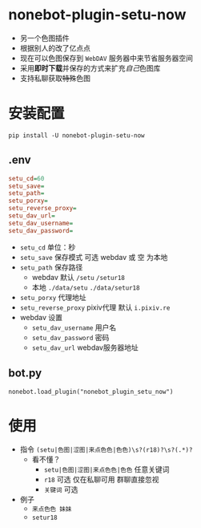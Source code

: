 # nonebot-plugin-setu-now

- 另一个色图插件
- 根据别人的改了亿点点
- 现在可以色图保存到 `WebDAV` 服务器中来节省服务器空间
- 采用**即时下载**并保存的方式来扩充*自己*色图库
- 支持私聊获取~~特殊~~色图

# 安装配置
```
pip install -U nonebot-plugin-setu-now
```

## .env

```ini
setu_cd=60
setu_save=
setu_path=
setu_porxy=
setu_reverse_proxy=
setu_dav_url=
setu_dav_username=
setu_dav_password=
```

- `setu_cd` 单位：秒
- `setu_save` 保存模式 可选 webdav 或 空 为本地
- `setu_path` 保存路径 
  - webdav 默认 `/setu` `/setur18`  
  - 本地  `./data/setu` `./data/setur18`
- `setu_porxy` 代理地址
- `setu_reverse_proxy` pixiv代理 默认 `i.pixiv.re`
- webdav 设置
  - `setu_dav_username` 用户名
  - `setu_dav_password` 密码
  - `setu_dav_url` webdav服务器地址

## bot.py

```
nonebot.load_plugin("nonebot_plugin_setu_now")
```

# 使用

- 指令 `(setu|色图|涩图|来点色色|色色)\s?(r18)?\s?(.*)?`
  - 看不懂？
    - `setu|色图|涩图|来点色色|色色` 任意关键词
    - `r18` 可选 仅在私聊可用 群聊直接忽视
    - `关键词` 可选
- 例子
  - `来点色色 妹妹`
  - `setur18`
